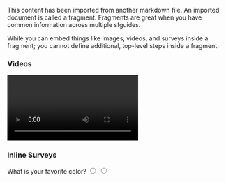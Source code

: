 This content has been imported from another markdown file. An imported document is called a fragment. Fragments are great when you have common information across multiple sfguides. 


While you can embed things like images, videos, and surveys inside a fragment; you cannot define additional, top-level steps inside a fragment. 

### Videos
<video id="dQw4w9WgXcQ"></video>

### Inline Surveys
<form>
  <name>What is your favorite color?</name>
  <input type="radio" value="Blue">
  <input type="radio" value="Green">
</form>


